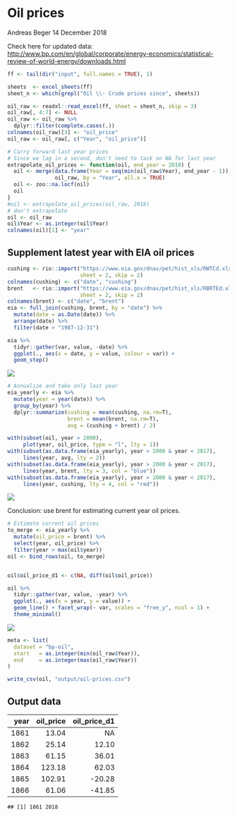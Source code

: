 Oil prices
================
Andreas Beger
14 December 2018

Check here for updated data: <http://www.bp.com/en/global/corporate/energy-economics/statistical-review-of-world-energy/downloads.html>

``` r
ff <- tail(dir("input", full.names = TRUE), 1)

sheets  <- excel_sheets(ff)
sheet_n <- which(grepl("Oil \\- Crude prices since", sheets))

oil_raw <- readxl::read_excel(ff, sheet = sheet_n, skip = 3)
oil_raw[, 4:7] <- NULL
oil_raw <- oil_raw %>%
  dplyr::filter(complete.cases(.)) 
colnames(oil_raw)[3] <- "oil_price"
oil_raw <- oil_raw[, c("Year", "oil_price")]

# Carry forward last year prices
# Since we lag in a second, don't need to tack on NA for last year
extrapolate_oil_prices <- function(oil, end_year = 2018) {
  oil <- merge(data.frame(Year = seq(min(oil_raw$Year), end_year - 1)),
               oil_raw, by = "Year", all.x = TRUE)
  oil <- zoo::na.locf(oil)
  oil
}
#oil <- extrapolate_oil_prices(oil_raw, 2018)
# don't extrapolate
oil <- oil_raw
oil$Year <- as.integer(oil$Year)
colnames(oil)[1] <- "year"
```

Supplement latest year with EIA oil prices
------------------------------------------

``` r
cushing <- rio::import("https://www.eia.gov/dnav/pet/hist_xls/RWTCd.xls",
                       sheet = 2, skip = 2)
colnames(cushing) <- c("date", "cushing")
brent   <- rio::import("https://www.eia.gov/dnav/pet/hist_xls/RBRTEd.xls",
                       sheet = 2, skip = 2)
colnames(brent) <- c("date", "brent")
eia <- full_join(cushing, brent, by = "date") %>%
  mutate(date = as.Date(date)) %>%
  arrange(date) %>%
  filter(date > "1987-12-31")

eia %>%
  tidyr::gather(var, value, -date) %>%
  ggplot(., aes(x = date, y = value, colour = var)) +
  geom_step()
```

![](coding-notes_files/figure-markdown_github/unnamed-chunk-2-1.png)

``` r
# Annualize and take only last year
eia_yearly <- eia %>%
  mutate(year = year(date)) %>%
  group_by(year) %>%
  dplyr::summarize(cushing = mean(cushing, na.rm=T),
                   brent = mean(brent, na.rm=T),
                   avg = (cushing + brent) / 2)

with(subset(oil, year > 2000),
     plot(year, oil_price, type = "l", lty = 1))
with(subset(as.data.frame(eia_yearly), year > 2000 & year < 2017),
     lines(year, avg, lty = 2))
with(subset(as.data.frame(eia_yearly), year > 2000 & year < 2017),
     lines(year, brent, lty = 3, col = "blue"))
with(subset(as.data.frame(eia_yearly), year > 2000 & year < 2017),
     lines(year, cushing, lty = 4, col = "red"))
```

![](coding-notes_files/figure-markdown_github/unnamed-chunk-2-2.png)

Conclusion: use brent for estimating current year oil prices.

``` r
# Estimate current oil prices
to_merge <- eia_yearly %>%
  mutate(oil_price = brent) %>%
  select(year, oil_price) %>%
  filter(year > max(oil$year))
oil <- bind_rows(oil, to_merge)


oil$oil_price_d1 <- c(NA, diff(oil$oil_price))

oil %>%
  tidyr::gather(var, value, -year) %>%
  ggplot(., aes(x = year, y = value)) +
  geom_line() + facet_wrap(~ var, scales = "free_y", ncol = 1) +
  theme_minimal()
```

![](coding-notes_files/figure-markdown_github/unnamed-chunk-3-1.png)

``` r
meta <- list(
  dataset = "bp-oil",
  start   = as.integer(min(oil_raw$Year)),
  end     = as.integer(max(oil_raw$Year))
)

write_csv(oil, "output/oil-prices.csv")
```

Output data
-----------

|  year|  oil\_price|  oil\_price\_d1|
|-----:|-----------:|---------------:|
|  1861|       13.04|              NA|
|  1862|       25.14|           12.10|
|  1863|       61.15|           36.01|
|  1864|      123.18|           62.03|
|  1865|      102.91|          -20.28|
|  1866|       61.06|          -41.85|

    ## [1] 1861 2018
